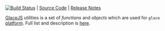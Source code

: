 [![Build Status](https://travis-ci.org/glacejs/glace-utils.svg?branch=master)](https://travis-ci.org/glacejs/glace-utils)
 | [Source Code](https://github.com/glacejs/glace-utils)
 | [Release Notes](tutorial-release-notes.html)

[GlaceJS](https://glacejs.github.io/glace-core/) utilities is a set of *functions* and *objects* which are used for `glace` [platform](https://github.com/glacejs). Full list and description is [here](module-index.html).
